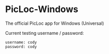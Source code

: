 # PicLoc-Windows
The official PicLoc app for Windows (Universal)

Current testing username / password:

    username: cody
    password: cody
